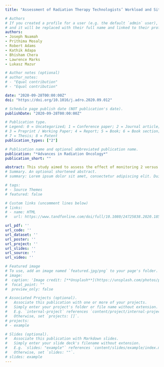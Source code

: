 ```yaml
---
title: "Assessment of Radiation Therapy Technologists’ Workload and Situation Awareness: Monitoring 2 Versus 3 Collocated Display Monitors"

# Authors
# If you created a profile for a user (e.g. the default `admin` user), write the username (folder name) here 
# and it will be replaced with their full name and linked to their profile.
authors:
- Joseph Nuamah
- Prithima Mosaly
- Robert Adams
- Kathik Adapa
- Bhisham Chera
- Lawrence Marks
- Lukasz Mazur

# Author notes (optional)
# author_notes:
# - "Equal contribution"
# - "Equal contribution"

date: "2020-09-28T00:00:00Z" 
doi: "https://doi.org/10.1016/j.adro.2020.09.012"

# Schedule page publish date (NOT publication's date).
publishDate: "2020-09-28T00:00:00Z"

# Publication type.
# Legend: 0 = Uncategorized; 1 = Conference paper; 2 = Journal article;
# 3 = Preprint / Working Paper; 4 = Report; 5 = Book; 6 = Book section;
# 7 = Thesis; 8 = Patent
publication_types: ["2"]

# Publication name and optional abbreviated publication name.
publication: "*Advances in Radiation Oncology*"
publication_short: ""

abstract: This study aimed to assess the effect of monitoring 2 versus 3 collocated displays on radiation therapist technologists’ (RTTs) workload (WL) and situation awareness (SA) during routine treatment delivery tasks. Seven RTTs completed 4 simulated treatment delivery scenarios (2 scenarios per experimental condition; 2 vs 3 collocated displays) in a within-subject experiment. WL was subjectively measured using the National Aeronautics and Space Administration (NASA) Task Load Index, and objectively measured using eye activity measures. SA was subjectively measured using the SA rating technique, and objectively measured using the SA global assessment technique. Two-tailed paired t tests were conducted to test for differences in means when parametric assumptions were satisfied, otherwise Wilcoxon signed-rank tests were conducted. A .05 level of significance was applied to all statistical tests. No statistically and clinically significant differences were observed between monitoring 2 versus 3 monitors on eye tracking measures, NASA Task Load Index, SA rating technique, and SA global assessment technique scores. Our preliminary findings suggest that monitoring 3 collocated displays by 1 RTT does not impact WL and SA compared with monitoring 2 collocated displays. Only 2 of many possible configurations were investigated. If institutions removed the 3rd display based on the results of this study, there could be unforeseen error(s) if that display helped in situations not assessed in this study.
# Summary. An optional shortened abstract.
# summary: Lorem ipsum dolor sit amet, consectetur adipiscing elit. Duis posuere tellus ac convallis placerat. Proin tincidunt magna sed ex sollicitudin condimentum.

# tags:
# - Source Themes
# featured: false

# Custom links (uncomment lines below)
# links:
# - name: HTML
#   url: https://www.tandfonline.com/doi/full/10.1080/24725838.2020.1855272?casa_token=168ZfRqGyj0AAAAA%3Ah0JV_DKzCQSRIgJwncol0jZkudpPmXXu6UZ7U12LUrVK6Pn-c61JtH5dCtYw1alGA2rlIsnr1sBFbQ

url_pdf: ''
url_code: ''
url_dataset: ''
url_poster: ''
url_project: ''
url_slides: ''
url_source: ''
url_video: ''

# Featured image
# To use, add an image named `featured.jpg/png` to your page's folder. 
# image:
#  caption: 'Image credit: [**Unsplash**](https://unsplash.com/photos/pLCdAaMFLTE)'
#  focal_point: ""
#  preview_only: false

# Associated Projects (optional).
#   Associate this publication with one or more of your projects.
#   Simply enter your project's folder or file name without extension.
#   E.g. `internal-project` references `content/project/internal-project/index.md`.
#   Otherwise, set `projects: []`.
# projects:
# - example

# Slides (optional).
#   Associate this publication with Markdown slides.
#   Simply enter your slide deck's filename without extension.
#   E.g. `slides: "example"` references `content/slides/example/index.md`.
#   Otherwise, set `slides: ""`.
# slides: example
---
```

